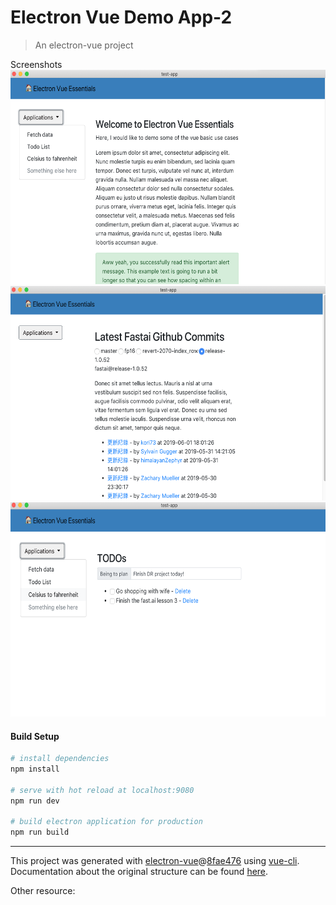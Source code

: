 # Electron Vue Demo App-2

> An electron-vue project


Screenshots
<img src="./res/Screenshot_1.png" width="590" height="343" />
<img src="./res/Screenshot_2.png" width="590" height="343" />
<img src="./res/Screenshot_3.png" width="590" height="343" />



#### Build Setup

``` bash
# install dependencies
npm install

# serve with hot reload at localhost:9080
npm run dev

# build electron application for production
npm run build


```

---

This project was generated with [electron-vue](https://github.com/SimulatedGREG/electron-vue)@[8fae476](https://github.com/SimulatedGREG/electron-vue/tree/8fae4763e9d225d3691b627e83b9e09b56f6c935) using [vue-cli](https://github.com/vuejs/vue-cli). Documentation about the original structure can be found [here](https://simulatedgreg.gitbooks.io/electron-vue/content/index.html).


Other resource:
